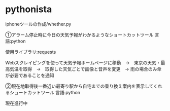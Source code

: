 # pythonista
iphoneツールの作成/whether.py

①アラーム停止時に今日の天気予報がわかるようなショートカットツール
言語:python

使用ライブラリ:requests

Webスクレイピングを使って天気予報ホームページに移動　→　東京の天気・最高気温を取得　→　取得した天気ごとで画像と音声を変更　→ 雨の場合のみ傘が必要であることを通知

②現在地取得後一番近い最寄り駅から自宅までの乗り換え案内を表示してくれるショートカットツール
言語:python

現在進行中

